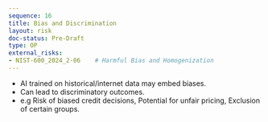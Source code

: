 ```yaml
---
sequence: 16
title: Bias and Discrimination
layout: risk
doc-status: Pre-Draft
type: OP
external_risks:
- NIST-600_2024_2-06    # Harmful Bias and Homogenization
---
```


  - AI trained on historical/internet data may embed biases.  
  - Can lead to discriminatory outcomes.  
  - e.g Risk of biased credit decisions, Potential for unfair pricing, Exclusion of certain groups.

